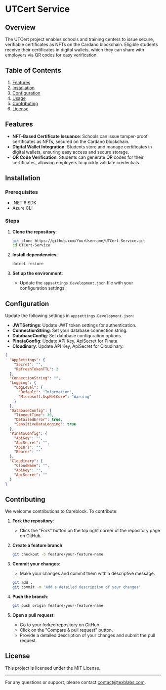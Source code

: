 # UTCert Service

## Overview

The UTCert project enables schools and training centers to issue secure, verifiable certificates as NFTs on the Cardano blockchain. Eligible students receive their certificates in digital wallets, which they can share with employers via QR codes for easy verification.

## Table of Contents

1. [Features](#features)
2. [Installation](#installation)
3. [Configuration](#configuration)
4. [Usage](#usage)
5. [Contributing](#contributing)
6. [License](#license)

## Features

- **NFT-Based Certificate Issuance**: Schools can issue tamper-proof certificates as NFTs, secured on the Cardano blockchain.
- **Digital Wallet Integration**: Students store and manage certificates in digital wallets, ensuring easy access and secure storage.
- **QR Code Verification**: Students can generate QR codes for their certificates, allowing employers to quickly validate credentials.

## Installation

### Prerequisites

- .NET 6 SDK
- Azure CLI

### Steps

1. **Clone the repository**:
    ```bash
    git clone https://github.com/YourUsername/UTCert-Service.git
    cd UTCert-Service
    ```

2. **Install dependencies**:
    ```bash
    dotnet restore
    ```

3. **Set up the environment**:
    - Update the `appsettings.Development.json` file with your configuration settings.

## Configuration

Update the following settings in `appsettings.Development.json`:

- **JWTSettings**: Update JWT token settings for authentication.
- **ConnectionString**: Set your database connection string.
- **DatabaseConfig**: Set database configuration options.
- **PinataConfig**: Update API Key, ApiSecret for Pinata.
- **Cloudinary**: Update API Key, ApiSecret for Cloudinary.

```json
{
  "AppSettings": {
    "Secret": "",
    "RefreshTokenTTL": 2
  },
  "ConnectionString": "",
  "Logging": {
    "LogLevel": {
      "Default": "Information",
      "Microsoft.AspNetCore": "Warning"
    }
  },
  "DatabaseConfig": {
    "TimeoutTime": 30,
    "DetailedError": true,
    "SensitiveDataLogging": true
  },
  "PinataConfig": {
    "ApiKey": "",
    "ApiSecret": "",
    "ApiUrl": "",
    "Bearer": ""
  },
  "Cloudinary": {
    "CloudName": "",
    "ApiKey": "",
    "ApiSecret": ""
  }
}
```

## Contributing

We welcome contributions to Careblock. To contribute:

1. **Fork the repository**:
    - Click the "Fork" button on the top right corner of the repository page on GitHub.

2. **Create a feature branch**:
    ```bash
    git checkout -b feature/your-feature-name
    ```

3. **Commit your changes**:
    - Make your changes and commit them with a descriptive message.
    ```bash
    git add .
    git commit -m "Add a detailed description of your changes"
    ```

4. **Push the branch**:
    ```bash
    git push origin feature/your-feature-name
    ```

5. **Open a pull request**:
    - Go to your forked repository on GitHub.
    - Click on the "Compare & pull request" button.
    - Provide a detailed description of your changes and submit the pull request.

## License

This project is licensed under the MIT License.

---

For any questions or support, please contact [contact@texblabs.com](mailto:contact@texblabs.com).
